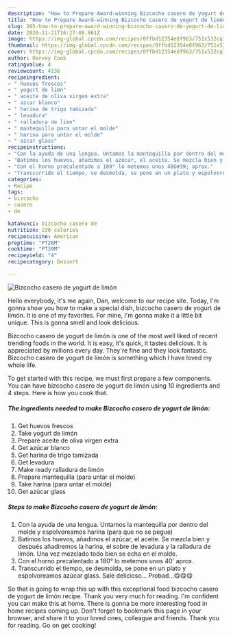 ```yaml
---
description: "How to Prepare Award-winning Bizcocho casero de yogurt de limón"
title: "How to Prepare Award-winning Bizcocho casero de yogurt de limón"
slug: 205-how-to-prepare-award-winning-bizcocho-casero-de-yogurt-de-limon
date: 2020-11-21T16:27:08.861Z
image: https://img-global.cpcdn.com/recipes/0ffbd12354e8f963/751x532cq70/bizcocho-casero-de-yogurt-de-limon-foto-principal.jpg
thumbnail: https://img-global.cpcdn.com/recipes/0ffbd12354e8f963/751x532cq70/bizcocho-casero-de-yogurt-de-limon-foto-principal.jpg
cover: https://img-global.cpcdn.com/recipes/0ffbd12354e8f963/751x532cq70/bizcocho-casero-de-yogurt-de-limon-foto-principal.jpg
author: Harvey Cook
ratingvalue: 4
reviewcount: 4136
recipeingredient:
- " huevos frescos"
- " yogurt de limn"
- " aceite de oliva virgen extra"
- " azcar blanco"
- " harina de trigo tamizada"
- " levadura"
- " ralladura de limn"
- " mantequilla para untar el molde"
- " harina para untar el molde"
- " azcar glass"
recipeinstructions:
- "Con la ayuda de una lengua. Untamos la mantequilla por dentro del molde y espolvoreamos harina (para que no se pegue)"
- "Batimos los huevos, añadimos el azúcar, el aceite. Se mezcla bien y después añadiremos la harina, el sobre de levadura y la ralladura de limón. Una vez mezclado todo bien se echa en el molde."
- "Con el horno precalentado a 180° lo metemos unos 40&#39; aprox."
- "Transcurrido el tiempo, se desmolda, se pone en un plato y espolvoreamos azúcar glass. Sale delicioso... Probad...😋😋😋"
categories:
- Recipe
tags:
- bizcocho
- casero
- de

katakunci: bizcocho casero de 
nutrition: 230 calories
recipecuisine: American
preptime: "PT26M"
cooktime: "PT39M"
recipeyield: "4"
recipecategory: Dessert

---
```



![Bizcocho casero de yogurt de limón](https://img-global.cpcdn.com/recipes/0ffbd12354e8f963/751x532cq70/bizcocho-casero-de-yogurt-de-limon-foto-principal.jpg)

Hello everybody, it's me again, Dan, welcome to our recipe site. Today, I'm gonna show you how to make a special dish, bizcocho casero de yogurt de limón. It is one of my favorites. For mine, I'm gonna make it a little bit unique. This is gonna smell and look delicious.

Bizcocho casero de yogurt de limón is one of the most well liked of recent trending foods in the world. It is easy, it's quick, it tastes delicious. It is appreciated by millions every day. They're fine and they look fantastic. Bizcocho casero de yogurt de limón is something which I have loved my whole life.




To get started with this recipe, we must first prepare a few components. You can have bizcocho casero de yogurt de limón using 10 ingredients and 4 steps. Here is how you cook that.

<!--inarticleads1-->

##### The ingredients needed to make Bizcocho casero de yogurt de limón:

1. Get  huevos frescos
1. Take  yogurt de limón
1. Prepare  aceite de oliva virgen extra
1. Get  azúcar blanco
1. Get  harina de trigo tamizada
1. Get  levadura
1. Make ready  ralladura de limón
1. Prepare  mantequilla (para untar el molde)
1. Take  harina (para untar el molde)
1. Get  azúcar glass




<!--inarticleads2-->

##### Steps to make Bizcocho casero de yogurt de limón:

1. Con la ayuda de una lengua. Untamos la mantequilla por dentro del molde y espolvoreamos harina (para que no se pegue)
1. Batimos los huevos, añadimos el azúcar, el aceite. Se mezcla bien y después añadiremos la harina, el sobre de levadura y la ralladura de limón. Una vez mezclado todo bien se echa en el molde.
1. Con el horno precalentado a 180° lo metemos unos 40&#39; aprox.
1. Transcurrido el tiempo, se desmolda, se pone en un plato y espolvoreamos azúcar glass. Sale delicioso... Probad...😋😋😋




So that is going to wrap this up with this exceptional food bizcocho casero de yogurt de limón recipe. Thank you very much for reading. I'm confident you can make this at home. There is gonna be more interesting food in home recipes coming up. Don't forget to bookmark this page in your browser, and share it to your loved ones, colleague and friends. Thank you for reading. Go on get cooking!
